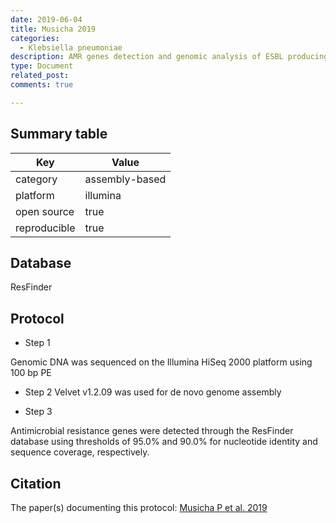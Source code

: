 ```yaml
---
date: 2019-06-04
title: Musicha 2019
categories:
  - Klebsiella pneumoniae
description: AMR genes detection and genomic analysis of ESBL producing Klebsiella pneumoniae from Africa (Malawi)
type: Document
related_post:
comments: true

---
```



## Summary table

|Key|Value|
|----|----|
|category|assembly-based|
|platform|illumina|
|open source|true|
|reproducible|true|


## Database

ResFinder 


## Protocol


* Step 1

Genomic DNA was sequenced on the Illumina HiSeq 2000 platform using 100 bp PE

* Step 2
Velvet v1.2.09 was used for de novo genome assembly 

* Step 3 

Antimicrobial resistance genes were detected through the ResFinder database using thresholds of 95.0% and 90.0% for nucleotide identity and sequence coverage, respectively. 

## Citation

The paper(s) documenting this protocol: 
[Musicha P et al. 2019](https://academic.oup.com/jac/article/74/5/1223/5333166)

